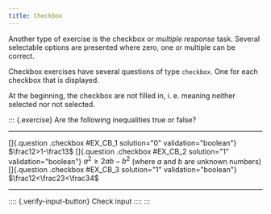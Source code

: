 ```yaml
---
title: Checkbox
---
```


Another type of exercise is the checkbox or *multiple response* task. Several
selectable options are presented where zero, one or multiple can be correct.

Checkbox exercises have several questions of type `checkbox`. One for each
checkbox that is displayed.

At the beginning, the checkbox are not filled in, i. e. meaning neither
selected nor not selected.

::: {.exercise}
Are the following inequalities true or false?

------------------------------------------------------------------ -----------------------------------------------------------
[]{.question .checkbox #EX_CB_1 solution="0" validation="boolean"} $\frac12>1-\frac13$
[]{.question .checkbox #EX_CB_2 solution="1" validation="boolean"} $a^2\geq 2a b-b^2$ (where $a$ and $b$ are unknown numbers)
[]{.question .checkbox #EX_CB_3 solution="1" validation="boolean"} $\frac12<\frac23<\frac34$
------------------------------------------------------------------ -----------------------------------------------------------

:::: {.verify-input-button}
Check input
::::
:::
